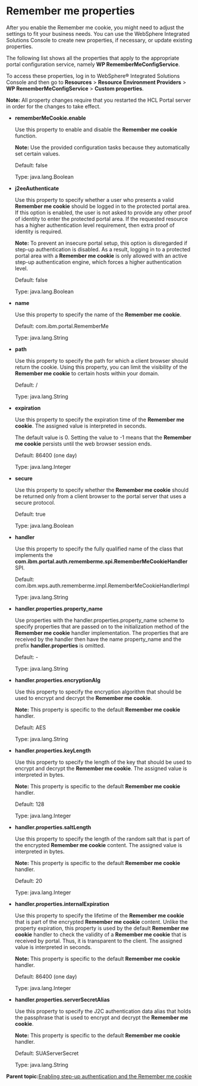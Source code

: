# Remember me properties 

After you enable the Remember me cookie, you might need to adjust the settings to fit your business needs. You can use the WebSphere Integrated Solutions Console to create new properties, if necessary, or update existing properties.

The following list shows all the properties that apply to the appropriate portal configuration service, namely **WP RememberMeConfigService**.

To access these properties, log in to WebSphere® Integrated Solutions Console and then go to **Resources** \> **Resource Environment Providers** \> **WP RememberMeConfigService** \> **Custom properties**.

**Note:** All property changes require that you restarted the HCL Portal server in order for the changes to take effect.

-   **rememberMeCookie.enable**

    Use this property to enable and disable the **Remember me cookie** function.

    **Note:** Use the provided configuration tasks because they automatically set certain values.

    Default: false

    Type: java.lang.Boolean

-   **j2eeAuthenticate**

    Use this property to specify whether a user who presents a valid **Remember me cookie** should be logged in to the protected portal area. If this option is enabled, the user is not asked to provide any other proof of identity to enter the protected portal area. If the requested resource has a higher authentication level requirement, then extra proof of identity is required.

    **Note:** To prevent an insecure portal setup, this option is disregarded if step-up authentication is disabled. As a result, logging in to a protected portal area with a **Remember me cookie** is only allowed with an active step-up authentication engine, which forces a higher authentication level.

    Default: false

    Type: java.lang.Boolean

-   **name**

    Use this property to specify the name of the **Remember me cookie**.

    Default: com.ibm.portal.RememberMe

    Type: java.lang.String

-   **path**

    Use this property to specify the path for which a client browser should return the cookie. Using this property, you can limit the visibility of the **Remember me cookie** to certain hosts within your domain.

    Default: /

    Type: java.lang.String

-   **expiration**

    Use this property to specify the expiration time of the **Remember me cookie**. The assigned value is interpreted in seconds.

    The default value is 0. Setting the value to -1 means that the **Remember me cookie** persists until the web browser session ends.

    Default: 86400 \(one day\)

    Type: java.lang.Integer

-   **secure**

    Use this property to specify whether the **Remember me cookie** should be returned only from a client browser to the portal server that uses a secure protocol.

    Default: true

    Type: java.lang.Boolean

-   **handler**

    Use this property to specify the fully qualified name of the class that implements the **com.ibm.portal.auth.rememberme.spi.RememberMeCookieHandler** SPI.

    Default: com.ibm.wps.auth.rememberme.impl.RememberMeCookieHandlerImpl

    Type: java.lang.String

-   **handler.properties.property\_name**

    Use properties with the handler.properties.property\_name scheme to specify properties that are passed on to the initialization method of the **Remember me cookie** handler implementation. The properties that are received by the handler then have the name property\_name and the prefix **handler.properties** is omitted.

    Default: -

    Type: java.lang.String

-   **handler.properties.encryptionAlg**

    Use this property to specify the encryption algorithm that should be used to encrypt and decrypt the **Remember me cookie**.

    **Note:** This property is specific to the default **Remember me cookie** handler.

    Default: AES

    Type: java.lang.String

-   **handler.properties.keyLength**

    Use this property to specify the length of the key that should be used to encrypt and decrypt the **Remember me cookie**. The assigned value is interpreted in bytes.

    **Note:** This property is specific to the default **Remember me cookie** handler.

    Default: 128

    Type: java.lang.Integer

-   **handler.properties.saltLength**

    Use this property to specify the length of the random salt that is part of the encrypted **Remember me cookie** content. The assigned value is interpreted in bytes.

    **Note:** This property is specific to the default **Remember me cookie** handler.

    Default: 20

    Type: java.lang.Integer

-   **handler.properties.internalExpiration**

    Use this property to specify the lifetime of the **Remember me cookie** that is part of the encrypted **Remember me cookie** content. Unlike the property expiration, this property is used by the default **Remember me cookie** handler to check the validity of a **Remember me cookie** that is received by portal. Thus, it is transparent to the client. The assigned value is interpreted in seconds.

    **Note:** This property is specific to the default **Remember me cookie** handler.

    Default: 86400 \(one day\)

    Type: java.lang.Integer

-   **handler.properties.serverSecretAlias**

    Use this property to specify the J2C authentication data alias that holds the passphrase that is used to encrypt and decrypt the **Remember me cookie**.

    **Note:** This property is specific to the default **Remember me cookie** handler.

    Default: SUAServerSecret

    Type: java.lang.String


**Parent topic:**[Enabling step-up authentication and the Remember me cookie ](../security/cfg_auth.md)

